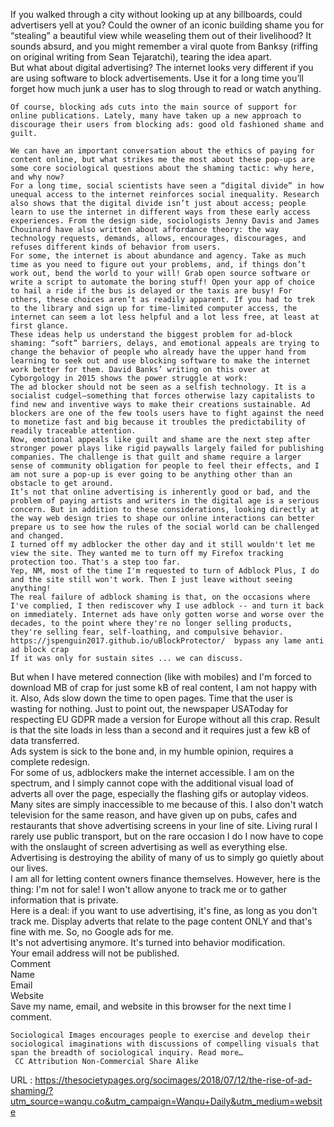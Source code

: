   If you walked through a city without looking up at any billboards, could advertisers yell at you? Could the owner of an iconic building shame you for “stealing” a beautiful view while weaseling them out of their livelihood? It sounds absurd, and you might remember a viral quote from Banksy (riffing on original writing from Sean Tejaratchi), tearing the idea apart.  
    But what about digital advertising? The internet looks very different if you are using software to block advertisements. Use it for a long time you’ll forget how much junk a user has to slog through to read or watch anything.  
      
    Of course, blocking ads cuts into the main source of support for online publications. Lately, many have taken up a new approach to discourage their users from blocking ads: good old fashioned shame and guilt.  
      
    We can have an important conversation about the ethics of paying for content online, but what strikes me the most about these pop-ups are some core sociological questions about the shaming tactic: why here, and why now?  
    For a long time, social scientists have seen a “digital divide” in how unequal access to the internet reinforces social inequality. Research also shows that the digital divide isn’t just about access; people learn to use the internet in different ways from these early access experiences. From the design side, sociologists Jenny Davis and James Chouinard have also written about affordance theory: the way technology requests, demands, allows, encourages, discourages, and refuses different kinds of behavior from users.  
    For some, the internet is about abundance and agency. Take as much time as you need to figure out your problems, and, if things don’t work out, bend the world to your will! Grab open source software or write a script to automate the boring stuff! Open your app of choice to hail a ride if the bus is delayed or the taxis are busy! For others, these choices aren’t as readily apparent. If you had to trek to the library and sign up for time-limited computer access, the internet can seem a lot less helpful and a lot less free, at least at first glance.  
    These ideas help us understand the biggest problem for ad-block shaming: “soft” barriers, delays, and emotional appeals are trying to change the behavior of people who already have the upper hand from learning to seek out and use blocking software to make the internet work better for them. David Banks’ writing on this over at Cyborgology in 2015 shows the power struggle at work:  
    The ad blocker should not be seen as a selfish technology. It is a socialist cudgel—something that forces otherwise lazy capitalists to find new and inventive ways to make their creations sustainable. Ad blockers are one of the few tools users have to fight against the need to monetize fast and big because it troubles the predictability of readily traceable attention.  
    Now, emotional appeals like guilt and shame are the next step after stronger power plays like rigid paywalls largely failed for publishing companies. The challenge is that guilt and shame require a larger sense of community obligation for people to feel their effects, and I am not sure a pop-up is ever going to be anything other than an obstacle to get around.  
    It’s not that online advertising is inherently good or bad, and the problem of paying artists and writers in the digital age is a serious concern. But in addition to these considerations, looking directly at the way web design tries to shape our online interactions can better prepare us to see how the rules of the social world can be challenged and changed.  
    I turned off my adblocker the other day and it still wouldn't let me view the site. They wanted me to turn off my Firefox tracking protection too. That's a step too far.  
    Yep, NM, most of the time I'm requested to turn of Adblock Plus, I do and the site still won't work. Then I just leave without seeing anything!  
    The real failure of adblock shaming is that, on the occasions where I've complied, I then rediscover why I use adblock -- and turn it back on immediately. Internet ads have only gotten worse and worse over the decades, to the point where they're no longer selling products, they're selling fear, self-loathing, and compulsive behavior.  
    https://jspenguin2017.github.io/uBlockProtector/  bypass any lame anti ad block crap  
    If it was only for sustain sites ... we can discuss.
But when I have metered connection (like with mobiles) and I'm forced to download MB of crap for just some kB of real content, I am not happy with it.
Also, Ads slow down the time to open pages. Time that the user is wasting for nothing.
Just to point out, the newspaper USAToday for respecting EU GDPR made a version for Europe without all this crap. Result is that the site loads in less than a second and it requires just a few kB of data transferred.  
    Ads system is sick to the bone and, in my humble opinion, requires a complete redesign.  
    For some of us, adblockers make the internet accessible. I am on the spectrum, and I simply cannot cope with the additional visual load of adverts all over the page, especially the flashing gifs or autoplay videos. Many sites are simply inaccessible to me because of this. I also don't watch television for the same reason, and have given up on pubs, cafes and restaurants that shove advertising screens in your line of site. Living rural I rarely use public transport, but on the rare occasion I do I now have to cope with the onslaught of screen advertising as well as everything else.  
    Advertising is destroying the ability of many of us to simply go quietly about our lives.  
    I am all for letting content owners finance themselves. However, here is the thing: I'm not for sale! I won't allow anyone to track me or to gather information that is private.  
    Here is a deal: if you want to use advertising, it's fine, as long as you don't track me. Display adverts that relate to the page content ONLY and that's fine with me. So, no Google ads for me.  
    It's not advertising anymore. It's turned into behavior modification.  
    Your email address will not be published.  
    Comment   
    Name   
    Email   
    Website   
    Save my name, email, and website in this browser for the next time I comment.  
     

  
      
      
    Sociological Images encourages people to exercise and develop their sociological imaginations with discussions of compelling visuals that span the breadth of sociological inquiry. Read more…  
     CC Attribution Non-Commercial Share Alike
  
    
  URL : https://thesocietypages.org/socimages/2018/07/12/the-rise-of-ad-shaming/?utm_source=wanqu.co&utm_campaign=Wanqu+Daily&utm_medium=website